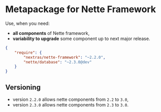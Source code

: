 Metapackage for Nette Framework
===============================

Use, when you need:
- **all components** of Nette framework,
- **variability to upgrade** some component up to next major release.

```json
{
    "require": {
        "nextras/nette-framework": "~2.2.0",
        "nette/database": "~2.3.0@dev"
    }
}
```

Versioning
----------

- version `2.2.0` allows nette components from `2.2` to `3.0`,
- version `2.3.0` allows nette components from `2.3` to `3.0`.
